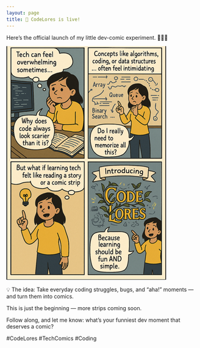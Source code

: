 ```yaml
---
layout: page
title: 🚀 CodeLores is live!
---
```




Here’s the official launch of my little dev-comic experiment. 🎨👩‍💻

![Comic 00 – Intro](./intro.png)


💡 The idea: Take everyday coding struggles, bugs, and “aha!” moments — and turn them into comics.

This is just the beginning — more strips coming soon.

Follow along, and let me know: what’s your funniest dev moment that deserves a comic?

#CodeLores #TechComics #Coding

